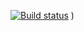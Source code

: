

[![Build status](https://ci.appveyor.com/api/projects/status/w7qdrxjfc52fd16m?svg=true)](https://ci.appveyor.com/project/Valeria-Kuzina/behaviour-driven-development)
)
